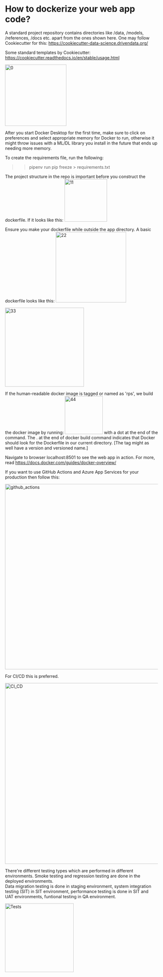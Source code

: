 # How to dockerize your web app code?

A standard project repository contains directories like /data, /models, /references, /docs etc. apart from the ones shown here. One may follow Cookiecutter for this: https://cookiecutter-data-science.drivendata.org/

Some standard templates by Cookiecutter: https://cookiecutter.readthedocs.io/en/stable/usage.html


<img width="202" alt="0" src="https://github.com/user-attachments/assets/52e56065-16b7-48d7-b52b-92c3a4191beb">

After you start Docker Desktop for the first time, make sure to click on preferences and select appropriate memory for Docker to run, otherwise it might throw issues with a ML/DL library you install in the future that ends up needing more memory. 

To create the requirements file, run the following:

>> pipenv run pip freeze > requirements.txt

The project structure in the repo is important before you construct the dockerfile. If it looks like this:
<img width="140" alt="11" src="https://github.com/user-attachments/assets/0da0f269-a204-41c5-9c80-c289d1cec837">

Ensure you make your dockerfile while outside the app directory. A basic dockerfile looks like this:
<img width="232" alt="22" src="https://github.com/user-attachments/assets/42f8a3f7-7dfd-40d9-ac37-edca36ff80fb">

<img width="260" alt="33" src="https://github.com/user-attachments/assets/c84be373-052a-400c-bbd3-9f07141b987e">

If the human-readable docker image is tagged or named as 'rps', we build the docker image by running:
<img width="125" alt="44" src="https://github.com/user-attachments/assets/835ae4a8-3e7b-426a-859c-deee9595fd2f">
with a dot at the end of the command. 
The . at the end of docker build command indicates that Docker should look for the Dockerfile in our current directory.
[The tag might as well have a version and versioned name.]


Navigate to browser localhost:8501 to see the web app in action. 
For more, read <https://docs.docker.com/guides/docker-overview/>

If you want to use GitHub Actions and Azure App Services for your production then follow this:

<img width="610" alt="github_actions" src="https://github.com/user-attachments/assets/12947465-789f-4061-9d4b-6eb57d3b1250">

For CI/CD this is preferred. 

<img width="595" alt="CI_CD" src="https://github.com/user-attachments/assets/c6f9dcbc-67b3-4a6b-b093-1aadd8ff357e">

There're different testing types which are performed in different environments. Smoke testing and regression testing are done in the deployed environments.   
Data migration testing is done in staging environment, system integration testing (SIT) in SIT environment, performance testing is done in SIT and UAT environments, 
funtional testing in QA environment. 

<img width="226" alt="Tests" src="https://github.com/user-attachments/assets/524f1eb4-3576-4235-bcd6-85c908593d37">
